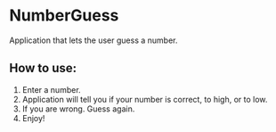 # NumberGuess
Application that lets the user guess a number.

## How to use:
1. Enter a number.
2. Application will tell you if your number is correct, to high, or to low.
3. If you are wrong. Guess again.
4. Enjoy!
